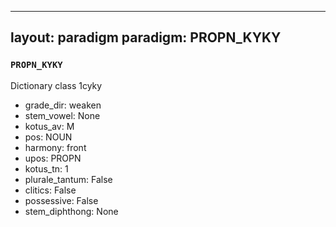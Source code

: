 
---
layout: paradigm
paradigm: PROPN_KYKY
---
### ` PROPN_KYKY `

Dictionary class 1cyky
* grade_dir: weaken
* stem_vowel: None
* kotus_av: M
* pos: NOUN
* harmony: front
* upos: PROPN
* kotus_tn: 1
* plurale_tantum: False
* clitics: False
* possessive: False
* stem_diphthong: None
